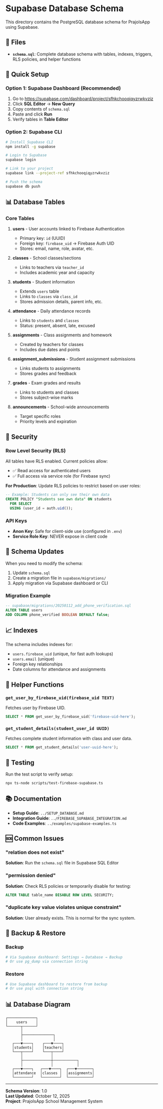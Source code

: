 # Supabase Database Schema

This directory contains the PostgreSQL database schema for PrajolsApp using Supabase.

## 📁 Files

- **`schema.sql`**: Complete database schema with tables, indexes, triggers, RLS policies, and helper functions

## 🚀 Quick Setup

### Option 1: Supabase Dashboard (Recommended)

1. Go to https://supabase.com/dashboard/project/sfhkchooqiqyzrwkvziz
2. Click **SQL Editor** → **New Query**
3. Copy contents of `schema.sql`
4. Paste and click **Run**
5. Verify tables in **Table Editor**

### Option 2: Supabase CLI

```bash
# Install Supabase CLI
npm install -g supabase

# Login to Supabase
supabase login

# Link to your project
supabase link --project-ref sfhkchooqiqyzrwkvziz

# Push the schema
supabase db push
```

## 📊 Database Tables

### Core Tables

1. **users** - User accounts linked to Firebase Authentication
   - Primary key: `id` (UUID)
   - Foreign key: `firebase_uid` → Firebase Auth UID
   - Stores: email, name, role, avatar, etc.

2. **classes** - School classes/sections
   - Links to teachers via `teacher_id`
   - Includes academic year and capacity

3. **students** - Student information
   - Extends `users` table
   - Links to `classes` via `class_id`
   - Stores admission details, parent info, etc.

4. **attendance** - Daily attendance records
   - Links to `students` and `classes`
   - Status: present, absent, late, excused

5. **assignments** - Class assignments and homework
   - Created by teachers for classes
   - Includes due dates and points

6. **assignment_submissions** - Student assignment submissions
   - Links students to assignments
   - Stores grades and feedback

7. **grades** - Exam grades and results
   - Links to students and classes
   - Stores subject-wise marks

8. **announcements** - School-wide announcements
   - Target specific roles
   - Priority levels and expiration

## 🔐 Security

### Row Level Security (RLS)

All tables have RLS enabled. Current policies allow:
- ✅ Read access for authenticated users
- ✅ Full access via service role (for Firebase sync)

**For Production**: Update RLS policies to restrict based on user roles:

```sql
-- Example: Students can only see their own data
CREATE POLICY "Students see own data" ON students
  FOR SELECT
  USING (user_id = auth.uid());
```

### API Keys

- **Anon Key**: Safe for client-side use (configured in `.env`)
- **Service Role Key**: NEVER expose in client code

## 🔄 Schema Updates

When you need to modify the schema:

1. Update `schema.sql`
2. Create a migration file in `supabase/migrations/`
3. Apply migration via Supabase dashboard or CLI

### Migration Example

```sql
-- supabase/migrations/20250112_add_phone_verification.sql
ALTER TABLE users 
ADD COLUMN phone_verified BOOLEAN DEFAULT false;
```

## 📈 Indexes

The schema includes indexes for:
- `users.firebase_uid` (unique, for fast auth lookups)
- `users.email` (unique)
- Foreign key relationships
- Date columns for attendance and assignments

## 🔧 Helper Functions

### `get_user_by_firebase_uid(firebase_uid TEXT)`
Fetches user by Firebase UID.

```sql
SELECT * FROM get_user_by_firebase_uid('firebase-uid-here');
```

### `get_student_details(student_user_id UUID)`
Fetches complete student information with class and user data.

```sql
SELECT * FROM get_student_details('user-uuid-here');
```

## 🧪 Testing

Run the test script to verify setup:

```bash
npx ts-node scripts/test-firebase-supabase.ts
```

## 📚 Documentation

- **Setup Guide**: `../SETUP_DATABASE.md`
- **Integration Guide**: `../FIREBASE_SUPABASE_INTEGRATION.md`
- **Code Examples**: `../examples/supabase-examples.ts`

## 🆘 Common Issues

### "relation does not exist"
**Solution**: Run the `schema.sql` file in Supabase SQL Editor

### "permission denied"
**Solution**: Check RLS policies or temporarily disable for testing:
```sql
ALTER TABLE table_name DISABLE ROW LEVEL SECURITY;
```

### "duplicate key value violates unique constraint"
**Solution**: User already exists. This is normal for the sync system.

## 🔄 Backup & Restore

### Backup
```bash
# Via Supabase dashboard: Settings → Database → Backup
# Or use pg_dump via connection string
```

### Restore
```bash
# Use Supabase dashboard to restore from backup
# Or use psql with connection string
```

## 📊 Database Diagram

```
┌─────────────┐
│    users    │
└──────┬──────┘
       │
       ├──────────────┐
       │              │
   ┌───▼────┐    ┌───▼────┐
   │students│    │teachers│
   └───┬────┘    └───┬────┘
       │             │
       ├─────────────┼───────────┐
       │             │           │
   ┌───▼────┐   ┌───▼────┐  ┌───▼───────┐
   │attendance  │classes │  │assignments│
   └────────┘   └────────┘  └───────────┘
```

---

**Schema Version**: 1.0  
**Last Updated**: October 12, 2025  
**Project**: PrajolsApp School Management System
